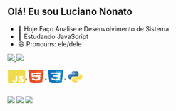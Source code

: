 ## Olá! Eu sou Luciano Nonato

- 🔭 Hoje Faço Analise e Desenvolvimento de Sistema  
- 🌱 Estudando JavaScript
- 😄 Pronouns: ele/dele

<div align="left">
  <a href="https://github.com/lucianononato">
  <img height="140em" src="https://github-readme-stats.vercel.app/api?username=lucianononato&show_icons=true&theme=gotham&include_all_commits=true&count_private=true"/>
  <img height="140em" src="https://github-readme-stats.vercel.app/api/top-langs/?username=lucianononato&layout=compact&langs_count=7&theme=gotham"/>
</div>
  
<div style="display: inline_block"><br>
  <img align="center" alt="Luciano-Js" height="30" width="40" src="https://raw.githubusercontent.com/devicons/devicon/master/icons/javascript/javascript-plain.svg">
  <img align="center" alt="Luciano-HTML" height="30" width="40" src="https://raw.githubusercontent.com/devicons/devicon/master/icons/html5/html5-original.svg">
  <img align="center" alt="Luciano-CSS" height="30" width="40" src="https://raw.githubusercontent.com/devicons/devicon/master/icons/css3/css3-original.svg">
  <img align="center" alt="Luciano-Python" height="30" width="40" src="https://raw.githubusercontent.com/devicons/devicon/master/icons/python/python-original.svg">  
</div>
  
##
  
<div>
  <a href="https://instagram.com/luciano_nonatog" target="_blank"><img src="https://img.shields.io/badge/-Instagram-%23E4405F?style=for-the-badge&logo=instagram&logoColor=white" target="_blank"></a>
  <a href = "mailto:Lucianononato33@gmail.com"><img src="https://img.shields.io/badge/-Gmail-%23333?style=for-the-badge&logo=gmail&logoColor=white" target="_blank"></a>
  <a href="https://www.linkedin.com/in/luciano-nonato-5523b0203/" target="_blank"><img src="https://img.shields.io/badge/-LinkedIn-%230077B5?style=for-the-badge&logo=linkedin&logoColor=white" target="_blank"></a>   
</div>


  
  
  
